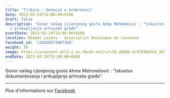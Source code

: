 ```yaml
---
title: 'Tribina : Genocid u Srebrenici'
date: 2023-03-24T14:00:00+0100
draft: false
description: 'Govor našeg cijenjenog gosta Ahme Mehmedović : "Iskustvo dokumentovanja
  i prikupljanja arhivske građe".'
eventDate: 2023-03-24T14:00:00+0100
location: Džemat Lozana - Association Bosniaque de Lausanne
facebook_id: '119328571087358'
weight: 30
image: https://scontent-atl3-3.xx.fbcdn.net/v/t39.30808-6/475968362_935496025377664_1254503329331924344_n.jpg?_nc_cat=109&ccb=1-7&_nc_sid=9e60e4&_nc_eui2=AeEtZyMoUn-_HjJSg_I8u4dobA8NjYqTBQFsDw2NipMFAeKPoRbmxEZ73Xn1iLY_rX3AeZRKchQPmh-BEPnUKras&_nc_ohc=ovJ93uz1RKAQ7kNvwFgmIZD&_nc_oc=AdmjUop0JFCZMmjLh48uRkHWhmtCWnmFAerI0HREIkkgFVfID3q6aZqj9UfF8C9wZeU&_nc_zt=23&_nc_ht=scontent-atl3-3.xx&edm=ABTKTjYEAAAA&_nc_gid=aVadisoCiUUhMXeh9KywOg&oh=00_AfEBuONJmuv1emVGKsrmaR0R-N1kZFqugJ5qI-eLo6CjEA&oe=6818A8C7
endDate: 2023-03-24T15:00:00+0100
---
```


Govor našeg cijenjenog gosta Ahme Mehmedović : "Iskustvo dokumentovanja i prikupljanja arhivske građe".

---

Plus d'informations sur [Facebook](https://facebook.com/events/119328571087358)